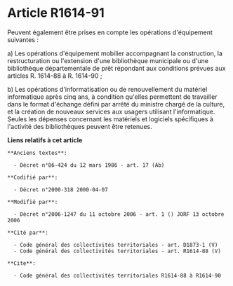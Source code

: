 # Article R1614-91

Peuvent également être prises en compte les opérations d'équipement suivantes :

a) Les opérations d'équipement mobilier accompagnant la construction, la restructuration ou l'extension d'une bibliothèque
municipale ou d'une bibliothèque départementale de prêt répondant aux conditions prévues aux articles R. 1614-88 à R.
1614-90 ;

b) Les opérations d'informatisation ou de renouvellement du matériel informatique après cinq ans, à condition qu'elles
permettent de travailler dans le format d'échange défini par arrêté du ministre chargé de la culture, et la création de
nouveaux services aux usagers utilisant l'informatique. Seules les dépenses concernant les matériels et logiciels spécifiques
à l'activité des bibliothèques peuvent être retenues.

**Liens relatifs à cet article**

	**Anciens textes**:

	  - Décret n°86-424 du 12 mars 1986 - art. 17 (Ab)

	**Codifié par**:

	  - Décret n°2000-318 2000-04-07

	**Modifié par**:

	  - Décret n°2006-1247 du 11 octobre 2006 - art. 1 () JORF 13 octobre 2006

	**Cité par**:

	  - Code général des collectivités territoriales - art. D1873-1 (V)
	  - Code général des collectivités territoriales - art. R1614-88 (V)

	**Cite**:

	  - Code général des collectivités territoriales R1614-88 à R1614-90
